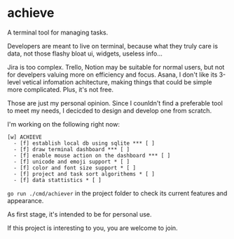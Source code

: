 # achieve

A terminal tool for managing tasks.

Developers are meant to live on terminal, because what they truly care is data, not those flashy bloat ui, widgets, useless info...

Jira is too complex.
Trello, Notion may be suitable for normal users, but not for develpers valuing more on efficiency and focus.
Asana, I don't like its 3-level vetical infomation achitecture, making things that could be simple more complicated. Plus, it's not free.

Those are just my personal opinion. Since I counldn't find a preferable tool to meet my needs, I decicded to design and develop one from scratch.

I'm working on the following right now:

    [w] ACHIEVE
      - [f] establish local db using sqlite *** [ ]
      - [f] draw terminal dashboard *** [ ]
      - [f] enable mouse action on the dashboard *** [ ]
      - [f] unicode and emoji support * [ ]
      - [f] color and font size support * [ ]
      - [f] project and task sort algorithems * [ ]
      - [f] data stattistics * [ ]

`go run ./cmd/achiever` in the project folder to check its current features and appearance.

As first stage, it's intended to be for personal use.

If this project is interesting to you, you are welcome to join.
